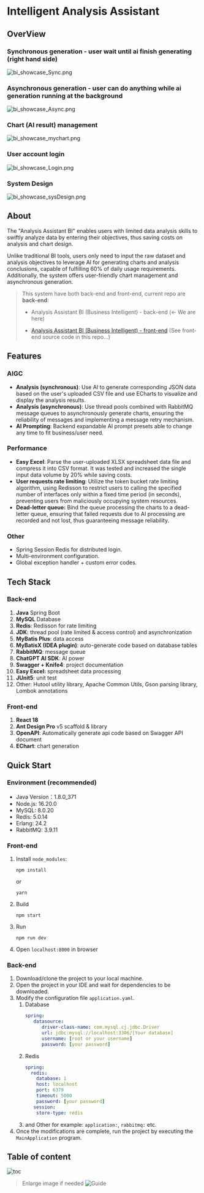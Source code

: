 # Intelligent Analysis Assistant
## OverView
### Synchronous generation - user wait until ai finish generating (right hand side)
![bi_showcase_Sync.png](image/bi_showcase_Sync.png)

### Asynchronous generation - user can do anything while ai generation running at the background
![bi_showcase_Async.png](image/bi_showcase_Async.png)

### Chart (AI result) management
![bi_showcase_mychart.png](image/bi_showcase_mychart.png)

### User account login
![bi_showcase_Login.png](image/bi_showcase_Login.png)

### System Design
![bi_showcase_sysDesign.png](image/bi_showcase_sysDesign.png)

## About

The "Analysis Assistant BI" enables users with limited data analysis skills to swiftly analyze data by entering their objectives, thus saving costs on analysis and chart design.

Unlike traditional BI tools, users only need to input the raw dataset and analysis objectives to leverage AI for generating charts and analysis conclusions, capable of fulfilling 60% of daily usage requirements. Additionally, the system offers user-friendly chart management and asynchronous generation.

> This system have both back-end and front-end, current repo are **back-end**:
>
> - Analysis Assistant BI (Business Intelligent) - back-end (<- We are here)
>
> - [Analysis Assistant BI (Business Intelligent) - front-end](https://github.com/becoze/bi-front) (See front-end source code in this repo...)


## Features
### AIGC
- **Analysis (synchronous)**: Use AI to generate corresponding JSON data based on the user's uploaded CSV file and use ECharts to visualize and display the analysis results.
- **Analysis (asynchronous)**: Use thread pools combined with RabbitMQ message queues to asynchronously generate charts, ensuring the reliability of messages and implementing a message retry mechanism.
- **AI Prompting**: Backend expandable AI prompt presets able to change any time to fit business/user need.

### Performance
- **Easy Excel**: Parse the user-uploaded XLSX spreadsheet data file and compress it into CSV format. It was tested and increased the single input data volume by 20% while saving costs.
- **User requests rate limiting**: Utilize the token bucket rate limiting algorithm, using Redisson to restrict users to calling the specified number of interfaces only within a fixed time period (in seconds), preventing users from maliciously occupying system resources.
- **Dead-letter queue:** Bind the queue processing the charts to a dead-letter queue, ensuring that failed requests due to AI processing are recorded and not lost, thus guaranteeing message reliability.

### Other
- Spring Session Redis for distributed login.
- Multi-environment configuration.
- Global exception handler + custom error codes.

## Tech Stack
### Back-end
1. **Java** Spring Boot
2. **MySQL** Database
3. **Redis**: Redisson for rate limiting
4. **JDK**: thread pool (rate limited & access control) and asynchronization
5. **MyBatis Plus**: data access
6. **MyBatisX (IDEA plugin)**: auto-generate code based on database tables
7. **RabbitMQ**: message queue
8. **ChatGPT AI SDK**: AI power
9. **Swagger + Knife4**: project documentation
10. **Easy Excel:** spreadsheet data processing
11. **JUnit5**: unit test
12. Other: Hutool utility library, Apache Common Utils, Gson parsing library, Lombok annotations

### Front-end
1. **React 18**
2. **Ant Design Pro** v5 scaffold & library
3. **OpenAPI**: Automatically generate api code based on Swagger API document
4. **EChart**: chart generation

## Quick Start
### Environment (recommended)
- Java Version：1.8.0_371
- Node.js: 16.20.0
- MySQL: 8.0.20
- Redis: 5.0.14
- Erlang: 24.2
- RabbitMQ: 3.9.11

### Front-end
1. Install `node_modules`:
    ```
    npm install 
    ```
   or
    ```
    yarn
    ```
2. Build
    ```
    npm start
    ```
3. Run
    ```
    npm run dev
    ```
4. Open `localhost:8000` in browser

### Back-end
1. Download/clone the project to your local machine.
2. Open the project in your IDE and wait for dependencies to be downloaded.
3. Modify the configuration file `application.yaml`.
    1. Database
       ```yml
       spring:
          datasource:
             driver-class-name: com.mysql.cj.jdbc.Driver
             url: jdbc:mysql://localhost:3306/[Your database]
             username: [root or your username]
             password: [your password]
       ```
    2. Redis
       ```yml
       spring:
         redis:
           database: 1 
           host: localhost
           port: 6379
           timeout: 5000
           password: [your password]
          session:
           store-type: redis
       ```
    3. and Other for example: `application:`, `rabbitmq:` etc.
4. Once the modifications are complete, run the project by executing the `MainApplication` program.

## Table of content 
![toc](image/Business_Intelligent.png)

> Enlarge image if needed
![Guide](image/guide.png)